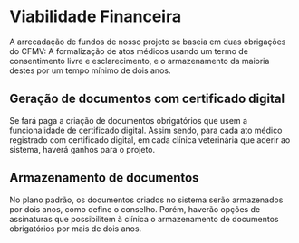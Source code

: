 # Viabilidade Financeira

A arrecadação de fundos de nosso projeto se baseia em duas obrigações do CFMV: 
A formalização de atos médicos usando um termo de consentimento livre e esclarecimento, 
e o armazenamento da maioria destes por um tempo mínimo de dois anos.

## Geração de documentos com certificado digital

Se fará paga a criação de documentos obrigatórios que usem a funcionalidade de certificado digital.
Assim sendo, para cada ato médico registrado com certificado digital, em cada clínica veterinária que aderir ao sistema, haverá ganhos para o projeto. 

## Armazenamento de documentos

No plano padrão, os documentos criados no sistema serão armazenados por dois anos, como define o conselho. 
Porém, haverão opções de assinaturas que possibilitem à clínica o armazenamento de documentos obrigatórios por mais de dois anos.
